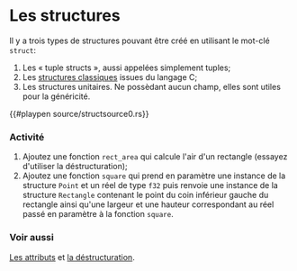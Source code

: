 # Les structures

Il y a trois types de structures pouvant être créé en utilisant le mot-clé `struct`:


1. Les « tuple structs », aussi appelées simplement tuples;
2. Les [structures classiques](https://en.wikipedia.org/wiki/Struct_(C_programming_language)#Declaration) issues du langage C;
3. Les structures unitaires. Ne possèdant aucun champ, elles sont utiles pour la généricité.

{{#playpen source/structsource0.rs}}

### Activité

1. Ajoutez une fonction `rect_area` qui calcule l'air d'un rectangle (essayez d'utiliser la déstructuration);
2. Ajoutez une fonction `square` qui prend en paramètre une instance de la structure `Point` et un réel de type `f32` puis renvoie une instance de la structure `Rectangle` contenant le point du coin inférieur gauche du rectangle ainsi qu'une largeur et une hauteur correspondant au réel passé en paramètre à la fonction `square`.

### Voir aussi

[Les attributs](../chapitre11/attributes.html) et [la déstructuration](../chapitre7/destruct.html).